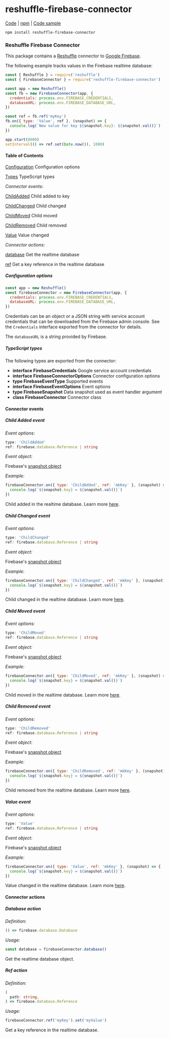 # reshuffle-firebase-connector

[Code](https://github.com/reshufflehq/reshuffle-firebase-connector) |
[npm](https://www.npmjs.com/package/reshuffle-firebase-connector) |
[Code sample](https://github.com/reshufflehq/reshuffle-firebase-connector/tree/master/examples)

`npm install reshuffle-firebase-connector`

### Reshuffle Firebase Connector

This package contains a [Reshuffle](https://reshuffle.com)
connector to [Google Firebase](https://firebase.google.com).

The following example tracks values in the Firebase realtime database:

```js
const { Reshuffle } = require('reshuffle')
const { FirebaseConnector } = require('reshuffle-firebase-connector')

const app = new Reshuffle()
const fb = new FirebaseConnector(app, {
  credentials: process.env.FIREBASE_CREDENTIALS,
  databaseURL: process.env.FIREBASE_DATABASE_URL,
})

const ref = fb.ref('myKey')
fb.on({ type: 'Value', ref }, (snapshot) => {
  console.log(`New value for key ${snapshot.key}: ${snapshot.val()}`)
})

app.start(8000)
setInterval(() => ref.set(Date.now()), 1000)
```

#### Table of Contents

[Configuration](#configuration) Configuration options

[Types](#types) TypeScript types

_Connector events_:

[ChildAdded](#ChildAdded) Child added to key

[ChildChanged](#ChildChanged) Child changed

[ChildMoved](#ChildMoved) Child moved

[ChildRemoved](#ChildRemoved) Child removed

[Value](#Value) Value changed

_Connector actions_:

[database](#database) Get the realtime database

[ref](#ref) Get a key reference in the realtime database

##### <a name="configuration"></a>Configuration options

```js
const app = new Reshuffle()
const firebaseConnector = new FirebaseConnector(app, {
  credentials: process.env.FIREBASE_CREDENTIALS,
  databaseURL: process.env.FIREBASE_DATABASE_URL,
})
```

Credentials can be an object or a JSON string with service account
credentials that can be downloaded from the Firebase admin console.
See the `Credentials` interface exported from the connector for details.

The `databaseURL` is a string provided by Firebase.

##### <a name="types"></a>TypeScript types

The following types are exported from the connector:

* **interface FirebaseCredentials** Google service account credentials
* **interface FirebaseConnectorOptions** Connector configuration options
* **type FirebaseEventType** Supported events
* **interface FirebaseEventOptions** Event options
* **type FirebaseSnapshot** Data snapshot used as event handler argument
* **class FirebaseConnector** Connector class

#### Connector events

##### <a name="ChildAdded"></a>Child Added event

_Event options:_

```ts
type: 'ChildAdded'
ref: firebase.database.Reference | string
```

_Event object:_

Firebase's [snapshot object](https://firebase.google.com/docs/reference/node/firebase.database.DataSnapshot)

_Example:_

```js
firebaseConnector.on({ type: 'ChildAdded', ref: 'mkKey' }, (snapshot) => {
  console.log(`${snapshot.key} = ${snapshot.val()}`)
})
```

Child added in the realtime database. Learn more [here](https://firebase.google.com/docs/database/admin/retrieve-data#child-added).

##### <a name="ChildChanged"></a>Child Changed event

_Event options:_

```ts
type: 'ChildChanged'
ref: firebase.database.Reference | string
```

_Event object:_

Firebase's [snapshot object](https://firebase.google.com/docs/reference/node/firebase.database.DataSnapshot)

_Example:_

```js
firebaseConnector.on({ type: 'ChildChanged', ref: 'mkKey' }, (snapshot) => {
  console.log(`${snapshot.key} = ${snapshot.val()}`)
})
```

Child changed in the realtime database. Learn more [here](https://firebase.google.com/docs/database/admin/retrieve-data#child-changed).

##### <a name="ChildMoved"></a>Child Moved event

_Event options:_

```ts
type: 'ChildMoved'
ref: firebase.database.Reference | string
```

_Event object:_

Firebase's [snapshot object](https://firebase.google.com/docs/reference/node/firebase.database.DataSnapshot)

_Example:_

```js
firebaseConnector.on({ type: 'ChildMoved', ref: 'mkKey' }, (snapshot) => {
  console.log(`${snapshot.key} = ${snapshot.val()}`)
})
```

Child moved in the realtime database. Learn more [here](https://firebase.google.com/docs/database/admin/retrieve-data#child-moved).

##### <a name="ChildRemoved"></a>Child Removed event

_Event options:_

```ts
type: 'ChildRemoved'
ref: firebase.database.Reference | string
```

_Event object:_

Firebase's [snapshot object](https://firebase.google.com/docs/reference/node/firebase.database.DataSnapshot)

_Example:_

```js
firebaseConnector.on({ type: 'ChildRemoved', ref: 'mkKey' }, (snapshot) => {
  console.log(`${snapshot.key} = ${snapshot.val()}`)
})
```

Child removed from the realtime database. Learn more [here](https://firebase.google.com/docs/database/admin/retrieve-data#child-removed).

##### <a name="Value"></a>Value event

_Event options:_

```ts
type: 'Value'
ref: firebase.database.Reference | string
```

_Event object:_

Firebase's [snapshot object](https://firebase.google.com/docs/reference/node/firebase.database.DataSnapshot)

_Example:_

```js
firebaseConnector.on({ type: 'Value', ref: 'mkKey' }, (snapshot) => {
  console.log(`${snapshot.key} = ${snapshot.val()}`)
})
```

Value changed in the realtime database. Learn more [here](https://firebase.google.com/docs/database/admin/retrieve-data#value).

#### Connector actions

##### <a name="database"></a>Database action

_Definition:_

```ts
() => firebase.database.Database
```

_Usage:_

```js
const database = firebaseConnector.database()
```

Get the realtime database object.

##### <a name="ref"></a>Ref action

_Definition:_

```ts
(
  path: string,
) => firebase.database.Reference
```

_Usage:_

```js
firebaseConnector.ref('myKey').set('myValue')
```

Get a key reference in the realtime database.
